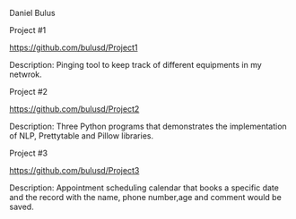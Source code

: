 Daniel Bulus

Project #1

https://github.com/bulusd/Project1

Description: Pinging tool to keep track of different equipments in my netwrok.

Project #2

https://github.com/bulusd/Project2

Description: Three Python programs that demonstrates the implementation of NLP, Prettytable and Pillow libraries. 

Project #3

https://github.com/bulusd/Project3

Description: Appointment scheduling calendar that books a specific date and the record with the name, phone number,age and comment would be saved.
